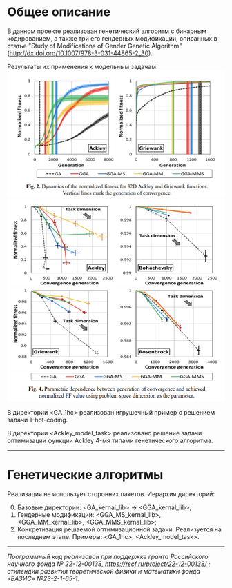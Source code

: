 # Общее описание 
В данном проекте реализован генетический алгоритм с бинарным кодированием, а также три его гендерных модификации, описанных в статье "Study of Modifications of Gender Genetic Algorithm" (http://dx.doi.org/10.1007/978-3-031-44865-2_30).

Результаты их применения к модельным задачам:
![](/pictures/picture_1.png)
![](/pictures/picture_2.png)


В директории <GA_1hc> реализован игрушечный пример с решением задачи 1-hot-coding.

В директории <Ackley_model_task> реализовано решение задачи оптимизации функции Ackley 4-мя типами генетического алгоритма.

---
# Генетические алгоритмы
Реализация не использует сторонних пакетов. 
Иерархия директорий: 

0) Базовые директории: <GA_kernal_lib> &#8594; <GGA_kernal_lib>;
1) Гендерные модификации: <GGA_MS_kernal_lib>, <GGA_MM_kernal_lib>, <GGA_MMS_kernal_lib>;
2) Конкретизация решаемой оптимизационной задачи. Реализуется на последнем этапе. Примеры: <GA_1hc>, <Ackley_model_task>.
---

*Программный код реализован при поддержке гранта Российского научного фонда № 22-12-00138, https://rscf.ru/project/22-12-00138/ ; стипендии развития теоретической физики и математики фонда «БАЗИС» №23-2-1-65-1.*